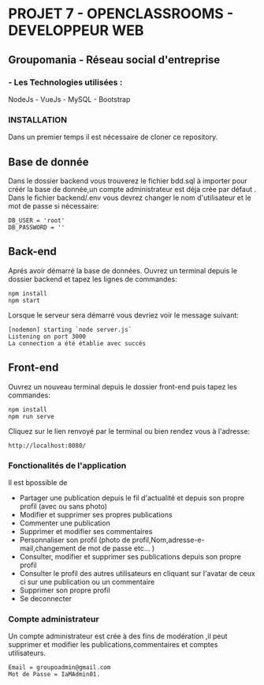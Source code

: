 # PROJET 7 - OPENCLASSROOMS - DEVELOPPEUR WEB

## Groupomania - Réseau social d'entreprise

###  - Les Technologies utilisées :
NodeJs - VueJs - MySQL - Bootstrap 

### INSTALLATION
Dans un premier temps il est nécessaire de cloner ce repository.

## Base de donnée
Dans le dossier backend vous trouverez le fichier bdd.sql à importer  pour créér la base de donnée,un compte administrateur est déja crée par défaut .
Dans le fichier backend/.env vous devrez changer le nom d'utilisateur et le mot de passe si nécessaire:
```
DB_USER = 'root'
DB_PASSWORD = ''
```
## Back-end
Aprés avoir démarré la base de données.
Ouvrez un terminal depuis le dossier backend et tapez les lignes de commandes:
```
npm install
npm start
```
Lorsque le serveur sera démarré vous devriez voir le message suivant:
```
[nodemon] starting `node server.js`
Listening on port 3000
La connection a été établie avec succés 
```

## Front-end
Ouvrez un nouveau terminal depuis le dossier front-end puis tapez les commandes:
```
npm install
npm run serve
```
Cliquez sur le lien renvoyé par le terminal ou bien rendez vous à l'adresse:
```
http://localhost:8080/
```
### Fonctionalités de l'application
Il est bpossible de
<ul>
  <li>Partager une publication depuis le fil d'actualité et depuis son propre profil (avec ou sans photo)</li>
  <li>Modifier et supprimer  ses propres publications 
  <li>Commenter une publication</li>
  <li>Supprimer et modifier ses commentaires</li>
  <li>Personnaliser son profil (photo de profil,Nom,adresse-e-mail,changement de mot de passe etc... )</li>
  <li>Consulter, modifier et supprimer ses publications depuis son propre profil</li>
  <li>Consulter le profil des autres utilisateurs en cliquant sur l'avatar de ceux ci sur une publication ou un commentaire</li>
  <li>Supprimer son propre profil</li>
  <li>Se deconnecter</li>
</ul>


### Compte administrateur
Un compte administrateur est crée à des fins de modération ,il peut supprimer et modifier les publications,commentaires et comptes utilisateurs.
```
Email = groupoadmin@gmail.com
Mot de Passe = IaMAdmin01.
```

